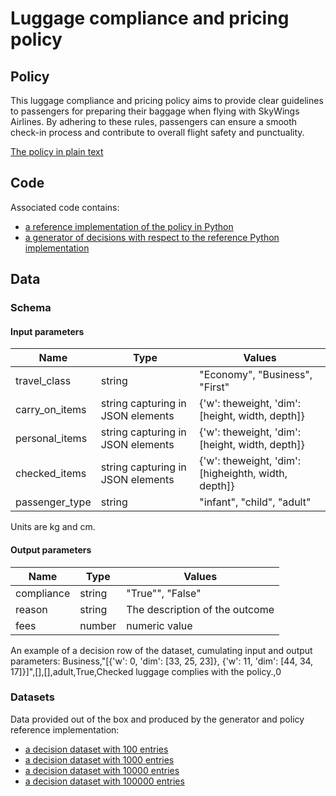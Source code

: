 # Luggage compliance and pricing policy 


## Policy
This luggage compliance and pricing policy aims to provide clear guidelines to passengers for preparing their baggage when flying with SkyWings Airlines. By adhering to these rules, passengers can ensure a smooth check-in process and contribute to overall flight safety and punctuality.

[The policy in plain text](luggage_policy.txt)

## Code
Associated code contains:
- [a reference implementation of the policy in Python](luggage_policy.py)
- [a generator of decisions with respect to the reference Python implementation](luggage_policy_decision_generator.py)

## Data
### Schema
#### Input parameters
| Name | Type  | Values |
|-------|--------|------|
| travel_class | string  | "Economy", "Business", "First" |
| carry_on_items | string capturing in JSON elements  | {'w': theweight, 'dim': [height, width, depth]} |
| personal_items | string capturing in JSON elements  | {'w': theweight, 'dim': [height, width, depth]} |
| checked_items | string capturing in JSON elements  | {'w': theweight, 'dim': [higheighth, width, depth]} |
| passenger_type | string  | "infant", "child", "adult" |

Units are kg and cm.

#### Output parameters
| Name | Type  | Values |
|-------|--------|------|
| compliance | string  | "True"", "False" |
| reason | string | The description of the outcome|
| fees | number | numeric value |

An example of a decision row of the dataset, cumulating input and output parameters: Business,"[{'w': 0, 'dim': [33, 25, 23]}, {'w': 11, 'dim': [44, 34, 17]}]",[],[],adult,True,Checked luggage complies with the policy.,0

### Datasets
Data provided out of the box and produced by the generator and policy reference implementation:
- [a decision dataset with 100 entries](luggage_policy_decisions_100.csv)
- [a decision dataset with 1000 entries](luggage_policy_decisions_1K.csv)
- [a decision dataset with 10000 entries](luggage_policy_decisions_10K.csv)
- [a decision dataset with 100000 entries](luggage_policy_decisions_100K.csv)